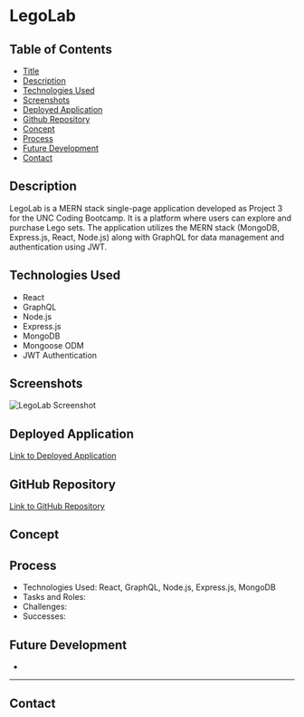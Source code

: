 # LegoLab

## Table of Contents

- [Title](#title-)
- [Description](#description-)
- [Technologies Used](#technologies-used-)
- [Screenshots](#screenshots-)
- [Deployed Application](#deployed-application-)
- [Github Repository](#github-repository-)
- [Concept](#concept-)
- [Process](#process-)
- [Future Development](#future-development-)
- [Contact](#contact-)

## Description
LegoLab is a MERN stack single-page application developed as Project 3 for the UNC Coding Bootcamp. It is a platform where users can explore and purchase Lego sets. The application utilizes the MERN stack (MongoDB, Express.js, React, Node.js) along with GraphQL for data management and authentication using JWT. 

## Technologies Used
- React
- GraphQL
- Node.js
- Express.js
- MongoDB
- Mongoose ODM
- JWT Authentication

## Screenshots
![LegoLab Screenshot]()

## Deployed Application
[Link to Deployed Application]()

## GitHub Repository
[Link to GitHub Repository](https://github.com/concentratedcreatives/LegoLab)

## Concept


## Process
- Technologies Used: React, GraphQL, Node.js, Express.js, MongoDB
- Tasks and Roles:
- Challenges:
- Successes:

## Future Development
-

---

## Contact
